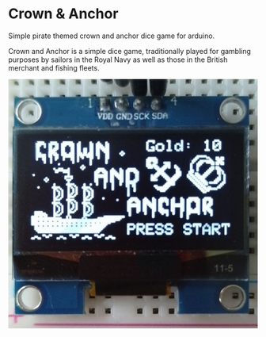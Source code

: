 # Crown & Anchor
Simple pirate themed crown and anchor dice game for arduino.

Crown and Anchor is a simple dice game, traditionally played for gambling purposes by sailors in the Royal Navy as well as those in the British merchant and fishing fleets. 

<img src="https://github.com/Potatopasty/crown-and-anchor/blob/main/titleScreen.jpg">
